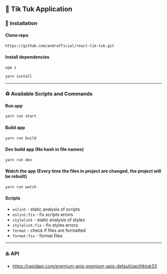 ## :ghost: Tik Tuk Application

### :link: Installation

#### Clone repo

```bash
https://github.com/androfficial/react-tik-tuk.git
```

#### Install dependencies

```bash
npm i
```

```bash
yarn install
```

---

### :recycle: Available Scripts and Commands

#### Run app

```bash
yarn run start
```

#### Build app

```bash
yarn run build
```

#### Dev build app (No hash in file names)

```bash
yarn run dev
```

#### Watch the app (Every time the files in project are changed, the project will be rebuilt)

```bash
yarn run watch
```

#### Scripts

- `eslint` - static analysis of scripts
- `eslint:fix` - fix scripts errors
- `stylelint` - static analysis of styles
- `stylelint:fix` - fix styles errors
- `format` - check if files are formatted
- `format:fix` - format files

---

### :hotsprings: API

- https://rapidapi.com/premium-apis-premium-apis-default/api/tiktok33

